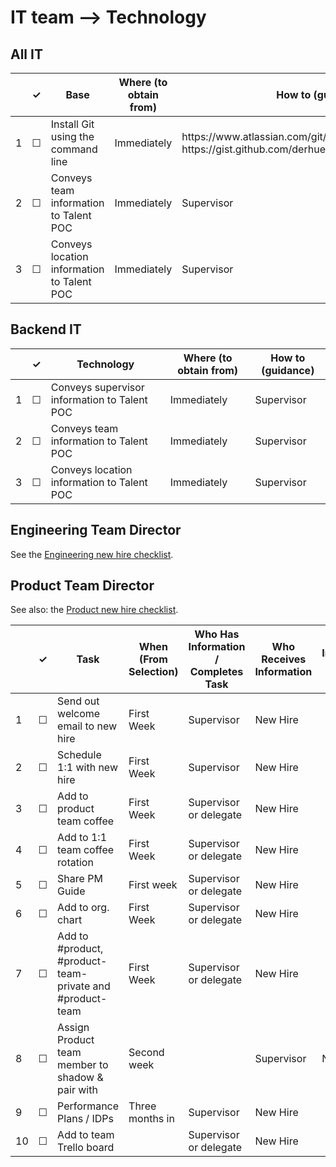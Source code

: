 
IT team --> Technology
============

## All IT

<table>
  <thead>
    <tr>
      <th scope="col"></th>
      <th scope="col">&#10003;</th>
      <th scope="col">Base</th>
      <th scope="col">Where (to obtain from)</th>
      <th scope="col">How to (guidance)</th>
     </tr>
  </thead>
  <tr>
    <td scope="row">1</td>
    <td>&#9744;</td>
    <td>Install Git using the command line</td>
    <td>Immediately</td>
    <td>https://www.atlassian.com/git/tutorials/install-git or https://gist.github.com/derhuerst/1b15ff4652a867391f03</td>
  </tr>
  <tr>
    <td scope="row">2</td>
    <td>&#9744;</td>
    <td>Conveys team information to Talent POC</td>
    <td>Immediately</td>
    <td> Supervisor</td>
  </tr>
  <tr>
    <td scope="row">3</td>
    <td>&#9744;</td>
    <td>Conveys location information to Talent POC</td>
    <td>Immediately</td>
    <td> Supervisor</td>
  </tr>
</table>

## Backend IT

<table>
  <thead>
    <tr>
      <th scope="col"></th>
      <th scope="col">&#10003;</th>
      <th scope="col">Technology</th>
      <th scope="col">Where (to obtain from)</th>
      <th scope="col">How to (guidance)</th>
     </tr>
  </thead>
  <tr>
    <td scope="row">1</td>
    <td>&#9744;</td>
    <td>Conveys supervisor information to Talent POC</td>
    <td>Immediately</td>
    <td> Supervisor</td>
  </tr>
  <tr>
    <td scope="row">2</td>
    <td>&#9744;</td>
    <td>Conveys team information to Talent POC</td>
    <td>Immediately</td>
    <td> Supervisor</td>
  </tr>
  <tr>
    <td scope="row">3</td>
    <td>&#9744;</td>
    <td>Conveys location information to Talent POC</td>
    <td>Immediately</td>
    <td> Supervisor</td>
  </tr>
</table>

## Engineering Team Director

See the [Engineering new hire checklist](team-based-checklists/dev-new-hire-checklist.md).

## Product Team Director

See also: the [Product new hire checklist](team-based-checklists/product-new-hire-checklist.md).

<table>
  <thead>
    <tr>
      <th scope="col"></th>
      <th scope="col">&#10003;</th>
      <th scope="col">Task</th>
      <th scope="col">When (From Selection)</th>
      <th scope="col">Who Has Information / Completes Task</th>
      <th scope="col">Who Receives Information</th>
      <th scope="col">Where Information Lives / Notes</th>
    </tr>
  </thead>
  <tr>
    <td scope="row">1</td>
    <td>&#9744;</td>
    <td>Send out welcome email to new hire</td>
    <td>First Week</td>
    <td>Supervisor</td>
    <td>New Hire</td>
    <td></td>
  </tr>
  <tr>
    <td scope="row">2</td>
    <td>&#9744;</td>
    <td>Schedule 1:1 with new hire</td>
    <td>First Week</td>
    <td>Supervisor</td>
    <td>New Hire</td>
    <td></td>
  </tr>
  <tr>
    <td scope="row">3</td>
    <td>&#9744;</td>
    <td>Add to product team coffee</td>
    <td>First Week</td>
    <td> Supervisor or delegate </td>
    <td> New Hire</td>
    <td></td>
  </tr>
   <tr>
    <td scope="row">4</td>
    <td>&#9744;</td>
    <td>Add to 1:1 team coffee rotation</td>
    <td>First Week</td>
    <td>Supervisor or delegate</td>
    <td> New Hire</td>
    <td></td>
  <tr>
    <td scope="row">5</td>
    <td>&#9744;</td>
    <td>Share PM Guide</td>
    <td>First week</td>
    <td> Supervisor or delegate</td>
    <td> New Hire</td>
    <td></td>
  </tr>
 <tr>
    <td scope="row">6</td>
    <td>&#9744;</td>
    <td>Add to org. chart</td>
    <td>First Week</td>
    <td>Supervisor or delegate</td>
    <td> New Hire</td>
    <td></td>
  </tr>
  <tr>
    <td scope="row">7</td>
    <td>&#9744;</td>
    <td>Add to #product, #product-team-private and #product-team</td>
    <td>First Week</td>
    <td>Supervisor or delegate</td>
    <td> New Hire</td>
    <td></td>
  </tr>
    <tr>
    <td scope="row">8</td>
    <td>&#9744;</td>
    <td>Assign Product team member to shadow & pair with</td>
    <td>Second week<td>
    <td>Supervisor</td>
    <td>New Hire</td>
    <td></td>
  </tr>
  <tr>
    <td scope="row">9</td>
    <td>&#9744;</td>
    <td>Performance Plans / IDPs</td>
    <td>Three months in</td>
    <td>Supervisor</td>
    <td> New Hire</td>
    <td></td>
  </tr>
  <tr>
    <td scope="row">10</td>
    <td>&#9744;</td>
    <td>Add to team Trello board</td>
    <td></td>
    <td>Supervisor or delegate</td>
    <td> New Hire</td>
    <td></td>
  </tr>
</table>
